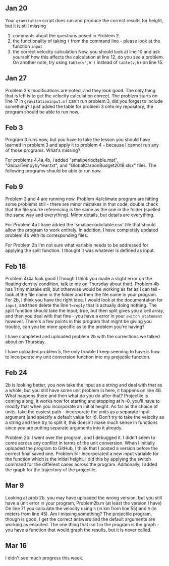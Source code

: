 ## Jan 20
Your `gravitation` script does run and produce the correct results for height, but it is still missing
1. comments about the questions posed in Problem 2.
1. the functionality of taking `T` from the command line - please look at the function `input`
1. the correct velocity calculation
Now, you should look at line 10 and ask yourself how this affects the calculation at line 12, do you see a problem. On another note, try using `table(v',h')` instead of `table(v,h)` on line 15.

## Jan 27
Problem 2's modifications are noted, and they look good. The only thing that is left is to get the velocity calculation correct. The problem starts on line 17 in `gravitationinput.m`
I can't run problem 3, did you forget to include something?
I just added the table for problem 3 onto my repository, the program should be able to run now.

## Feb 3
Program 3 runs now, but you have to take the lesson you should have learned in problem 3 and apply it to problem 4 - because I cannot run any of those programs. What's missing?

For problems 4,4a,4b, I added "smallperiodtable.mat", "GlobalTempybyYear.txt", and "GlobalCarbonBudget2018.xlsx" files. The following programs should be able to run now. 

## Feb 9
Problem 3 and 4 are running now. Problem 4a/climate program are hitting some problems still - there are minor mistakes in that code, double check that the file you're referencing is the same as the one in the folder (spelled the same way and everything). Minor details, but details are everything.

For Problem 4a I have added the 'smallperiodictable.csv' file that should allow the program to work entirely. In addition, I have completely updated problem 4b with its corresponding files. 

For Problem 2b I'm not sure what variable needs to be addressed for applying the split function. I thought it was whatever is defined as input. 

## Feb 18
Problem 4/4a look good (Though I think you made a slight error on the floating density condition, talk to me on Thursday about that). Problem 4b has 1 tiny mistake still, but otherwise would be working as far as I can tell - look at the file name in the folder and then the file name in your program. For 2b, I think you have the right idea, I would look at the documentation for `input`, and then delete the line `T=reply` that is actually doing nothing. The split function should take the input, true, but then split gives you a cell array, and then you deal with that fine - you have a error in your `switch statement` however. There's a few points in this program that might be giving you trouble, can you be more specific as to the problem you're having?

I have completed and uploaded problem 2b with the corrections we talked about on Thursday. 

I have uploaded problem 5, the only trouble I keep seeming to have is how to incorperate my unit conversion function into my projectile function. 

## Feb 24
2b is looking better, you now take the input as a string and deal with that as a whole, but you still have some unit problem in here, it happens on line 46. What happens there and then what do you do after that? Projectile is coming along, it works now for starting and stopping at h=0, you'll have to modify that when you incorporate an initial height. As far as the choice of units, take the easiest path - incorporate the units as a separate input argument (and specify a default value for it). Don't try to take the velocity as a string and then try to split it, this doesn't make much sense in functions since you are putting separate arguments into it already.

Problem 2b: I went over the program, and I debugged it. I didn't seem to come across any conflict in terms of the unit conversion. When I initially uploaded the program to GitHub, I think that I posted a version before the correct final saved one. 
Problem 5: I incorporated a new input variable for the function which is the initial height. I did this by applying the switch command for the different cases across the program. Aditionally, I added the graph for the trajectory of the projectile. 

## Mar 9
Looking at prob 2b, you may have uploaded the wrong version, but you still have a unit error in your program, Problem2b.m (at least the version I have) On line 71 you calculate the velocity using `h` (in km from line 55) and `R` (in meters from line 45). Am I missing something?
The projectile program, though is good, I get the correct answers and the default arguments are working as encoded. The one thing that isn't in the program is the graph - you have a function that would graph the results, but it is never called.
## Mar 16
I didn't see much progress this week.
